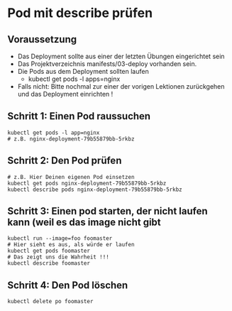 # Pod mit describe prüfen 

## Voraussetzung

  * Das Deployment sollte aus einer der letzten Übungen eingerichtet sein
  * Das Projektverzeichnis manifests/03-deploy vorhanden sein.
  * Die Pods aus dem Deployment sollten laufen 
    * kubectl get pods -l apps=nginx 
  * Falls nicht: Bitte nochmal zur einer der vorigen Lektionen zurückgehen und das Deployment einrichten !


## Schritt 1: Einen Pod raussuchen 

```
kubectl get pods -l app=nginx  
# z.B. nginx-deployment-79b55879bb-5rkbz
```

## Schritt 2: Den Pod prüfen 

```
# z.B. Hier Deinen eigenen Pod einsetzen
kubectl get pods nginx-deployment-79b55879bb-5rkbz
kubectl describe pods nginx-deployment-79b55879bb-5rkbz
```

## Schritt 3: Einen pod starten, der nicht laufen kann (weil es das image nicht gibt

```
kubectl run --image=foo foomaster
# Hier sieht es aus, als würde er laufen
kubectl get pods foomaster 
# Das zeigt uns die Wahrheit !!!
kubectl describe foomaster
```

## Schritt 4: Den Pod löschen 

```
kubectl delete po foomaster
```
